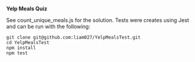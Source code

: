 **Yelp Meals Quiz**

See count_unique_meals.js for the solution. Tests were creates using Jest and can be run with the following:

```
git clone git@github.com:liam027/YelpMealsTest.git
cd YelpMealsTest
npm install
npm test
```